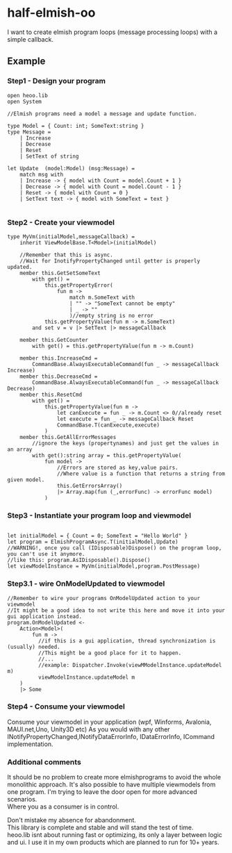 # half-elmish-oo

I want to create elmish program loops (message processing loops) with a simple callback.


## Example
### Step1 - Design your program
```F#
open heoo.lib
open System

//Elmish programs need a model a message and update function.

type Model = { Count: int; SomeText:string }
type Message = 
    | Increase 
    | Decrease
    | Reset
    | SetText of string

let Update  (model:Model) (msg:Message) =
    match msg with
    | Increase -> { model with Count = model.Count + 1 }
    | Decrease -> { model with Count = model.Count - 1 }
    | Reset -> { model with Count = 0 }
    | SetText text -> { model with SomeText = text }
   
```
### Step2 - Create your viewmodel 
```F#
type MyVm(initialModel,messageCallback) =
    inherit ViewModelBase.T<Model>(initialModel)
    
    //Remember that this is async.
    //Wait for InotifyPropertyChanged until getter is properly updated.
    member this.GetSetSomeText
        with get() =
            this.getPropertyError(
                fun m ->
                    match m.SomeText with
                    | "" -> "SomeText cannot be empty"
                    | _ -> ""
                    )//empty string is no error
            this.getPropertyValue(fun m -> m.SomeText)
        and set v = v |> SetText |> messageCallback 
    
    member this.GetCounter
        with get() = this.getPropertyValue(fun m -> m.Count)
        
    member this.IncreaseCmd = 
        CommandBase.AlwaysExecutableCommand(fun _ -> messageCallback Increase)
    member this.DecreaseCmd = 
        CommandBase.AlwaysExecutableCommand(fun _ -> messageCallback Decrease)
    member this.ResetCmd
        with get() = 
            this.getPropertyValue(fun m ->
                let canExecute = fun _ -> m.Count <> 0//already reset
                let execute = fun _ -> messageCallback Reset
                CommandBase.T(canExecute,execute)
            )
    member this.GetAllErrorMessages
        //ignore the keys (propertynames) and just get the values in an array
        with get():string array = this.getPropertyValue(
            fun model ->
                //Errors are stored as key,value pairs.
                //Where value is a function that returns a string from given model.
                this.GetErrorsArray()
                |> Array.map(fun (_,errorFunc) -> errorFunc model)
            )    
```

### Step3 - Instantiate your program loop and viewmodel
```F#

let initialModel = { Count = 0; SomeText = "Hello World" }
let program = ElmishProgramAsync.T(initialModel,Update)
//WARNING!, once you call (IDisposable)Dispose() on the program loop, you can't use it anymore.
//like this: program.AsIDisposable().Dispose()
let viewModelInstance = MyVm(initialModel,program.PostMessage)

```
### Step3.1 - wire OnModelUpdated to viewmodel
```F#
//Remember to wire your programs OnModelUpdated action to your viewmodel
//It might be a good idea to not write this here and move it into your gui application instead.
program.OnModelUpdated <- 
    Action<Model>(
        fun m ->
          //if this is a gui application, thread synchronization is (usually) needed.
          //This might be a good place for it to happen.
          //...
          //example: Dispatcher.Invoke(viewMModelInstance.updateModel m)
          viewModelInstance.updateModel m
    )
    |> Some
```

### Step4 - Consume your viewmodel

Consume your viewmodel in your application (wpf, Winforms, Avalonia, MAUI.net,Uno, Unity3D etc)
As you would with any other INotifyPropertyChanged,INotifyDataErrorInfo, IDataErrorInfo, ICommand implementation.

### Additional comments

It should  be no problem to create more elmishprograms to avoid the whole monolithic approach.
It's also possible to have multiple viewmodels from one program.
I'm trying to leave the door open for more advanced scenarios.  
Where you as a consumer is in control.  

Don't mistake my absence for abandonment.  
This library is complete and stable and will stand the test of time.  
heoo.lib isnt about running fast or optimizing, its only a layer between logic and ui.
I use it in my own products which are planned to run for 10+ years.